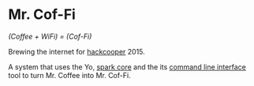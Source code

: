Mr. Cof-Fi
==========

*(Coffee + WiFi) = (Cof-Fi)*

Brewing the internet for [hackcooper][hc] 2015.

A system that uses the Yo, [spark core][sp] and the its [command
line interface][cli] tool to turn Mr. Coffee into Mr. Cof-Fi.

[hc]:http://hackcooper.org/
[sp]:https://spark.io/build
[cli]:http://docs.spark.io/cli/
